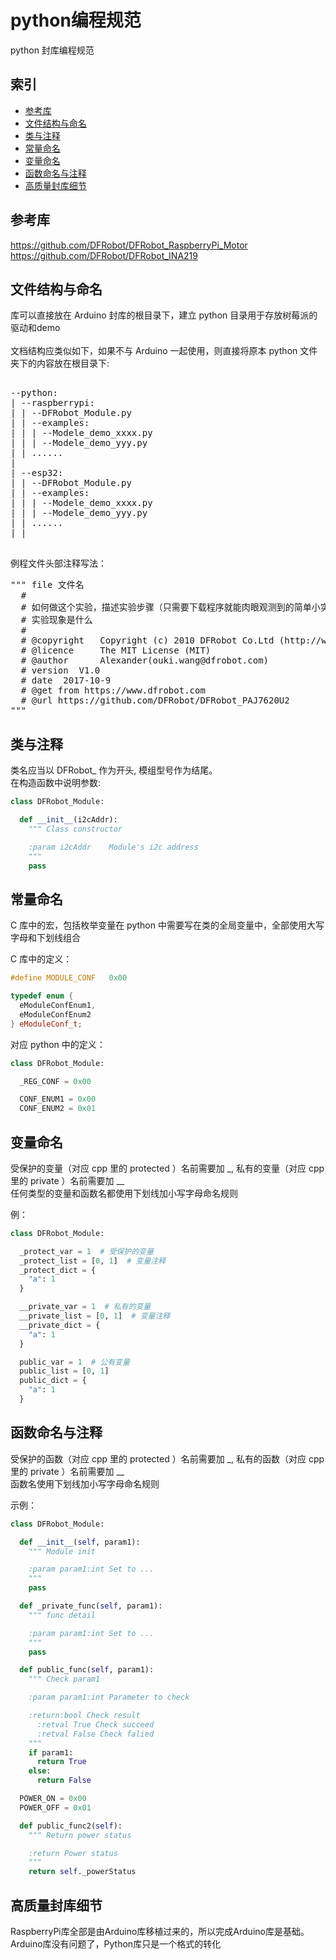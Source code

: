 # python编程规范

python 封库编程规范

## 索引

* [参考库](#参考库)
* [文件结构与命名](#文件结构与命名)
* [类与注释](#类与注释)
* [常量命名](#常量命名)
* [变量命名](#变量命名)
* [函数命名与注释](#函数命名与注释)
* [高质量封库细节](#高质量封库细节)

## 参考库

https://github.com/DFRobot/DFRobot_RaspberryPi_Motor <br>
https://github.com/DFRobot/DFRobot_INA219<br>

## 文件结构与命名

库可以直接放在 Arduino 封库的根目录下，建立 python 目录用于存放树莓派的驱动和demo <br>
 <br>
文档结构应类似如下，如果不与 Arduino 一起使用，则直接将原本 python 文件夹下的内容放在根目录下: <br>
<pre>

--python:
| --raspberrypi:
| | --DFRobot_Module.py
| | --examples:
| | | --Modele_demo_xxxx.py
| | | --Modele_demo_yyy.py
| | ......
|
| --esp32:
| | --DFRobot_Module.py
| | --examples:
| | | --Modele_demo_xxxx.py
| | | --Modele_demo_yyy.py
| | ......
| |

</pre>

例程文件头部注释写法：<br>

<pre>
""" file 文件名
  #
  # 如何做这个实验，描述实验步骤（只需要下载程序就能肉眼观测到的简单小实验例如blink，这步可以不写）
  # 实验现象是什么
  #
  # @copyright   Copyright (c) 2010 DFRobot Co.Ltd (http://www.dfrobot.com)
  # @licence     The MIT License (MIT)
  # @author      Alexander(ouki.wang@dfrobot.com)
  # version  V1.0
  # date  2017-10-9
  # @get from https://www.dfrobot.com
  # @url https://github.com/DFRobot/DFRobot_PAJ7620U2
"""
</pre>

## 类与注释

类名应当以 DFRobot_ 作为开头, 模组型号作为结尾。<br>
在构造函数中说明参数:

```py
class DFRobot_Module:

  def __init__(i2cAddr):
    """ Class constructor

    :param i2cAddr    Module's i2c address
    """
    pass

```

## 常量命名

C 库中的宏，包括枚举变量在 python 中需要写在类的全局变量中，全部使用大写字母和下划线组合

C 库中的定义：
```cpp
#define MODULE_CONF   0x00

typedef enum {
  eModuleConfEnum1,
  eModuleConfEnum2
} eModuleConf_t;
```

对应 python 中的定义：
```py
class DFRobot_Module:

  _REG_CONF = 0x00

  CONF_ENUM1 = 0x00
  CONF_ENUM2 = 0x01

```

## 变量命名

受保护的变量（对应 cpp 里的 protected ）名前需要加 _, 私有的变量（对应 cpp 里的 private ）名前需要加 __ <br>
任何类型的变量和函数名都使用下划线加小写字母命名规则 <br>

例：
```py
class DFRobot_Module:

  _protect_var = 1  # 受保护的变量
  _protect_list = [0, 1]  # 变量注释
  _protect_dict = {
    "a": 1
  }

  __private_var = 1  # 私有的变量
  __private_list = [0, 1]  # 变量注释
  __private_dict = {
    "a": 1
  }

  public_var = 1  # 公有变量
  public_list = [0, 1]
  public_dict = {
    "a": 1
  }

```

## 函数命名与注释

受保护的函数（对应 cpp 里的 protected ）名前需要加 _, 私有的函数（对应 cpp 里的 private ）名前需要加 __ <br>
函数名使用下划线加小写字母命名规则 <br>

示例：
```py
class DFRobot_Module:

  def __init__(self, param1):
    """ Module init

    :param param1:int Set to ...
    """
    pass

  def _private_func(self, param1):
    """ func detail

    :param param1:int Set to ...
    """
    pass

  def public_func(self, param1):
    """ Check param1

    :param param1:int Parameter to check

    :return:bool Check result
      :retval True Check succeed
      :retval False Check falied
    """
    if param1:
      return True
    else:
      return False

  POWER_ON = 0x00
  POWER_OFF = 0x01

  def public_func2(self):
    """ Return power status

    :return Power status
    """
    return self._powerStatus

```

## 高质量封库细节

RaspberryPi库全部是由Arduino库移植过来的，所以完成Arduino库是基础。Arduino库没有问题了，Python库只是一个格式的转化
